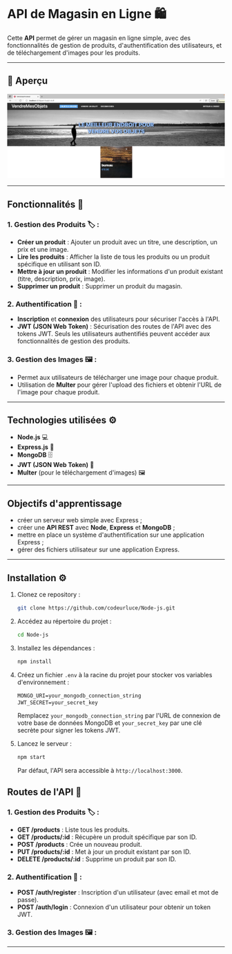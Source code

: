 # API de Magasin en Ligne 🛍️

Cette **API** permet de gérer un magasin en ligne simple, avec des fonctionnalités de gestion de produits, d'authentification des utilisateurs, et de téléchargement d'images pour les produits.

---

## 📸 Aperçu

![Aperçu du site](ecom_img.png) 

---

## Fonctionnalités 🚀

### 1. **Gestion des Produits** 🏷️ :

* **Créer un produit** : Ajouter un produit avec un titre, une description, un prix et une image.
* **Lire les produits** : Afficher la liste de tous les produits ou un produit spécifique en utilisant son ID.
* **Mettre à jour un produit** : Modifier les informations d'un produit existant (titre, description, prix, image).
* **Supprimer un produit** : Supprimer un produit du magasin.

### 2. **Authentification** 🔑 :

* **Inscription** et **connexion** des utilisateurs pour sécuriser l'accès à l'API.
* **JWT (JSON Web Token)** : Sécurisation des routes de l'API avec des tokens JWT. Seuls les utilisateurs authentifiés peuvent accéder aux fonctionnalités de gestion des produits.

### 3. **Gestion des Images** 🖼️ :

* Permet aux utilisateurs de télécharger une image pour chaque produit.
* Utilisation de **Multer** pour gérer l'upload des fichiers et obtenir l'URL de l'image pour chaque produit.

---

## Technologies utilisées ⚙️

* **Node.js** 💻
* **Express.js** 🚀
* **MongoDB** 🗄️
* **JWT (JSON Web Token)** 🔐
* **Multer** (pour le téléchargement d'images) 🖼️

---

## Objectifs d'apprentissage
- créer un serveur web simple avec Express ;
- créer une **API REST** avec **Node**, **Express** et **MongoDB** ;
- mettre en place un système d'authentification sur une application Express ;
- gérer des fichiers utilisateur sur une application Express.

---

## Installation ⚙️

1. Clonez ce repository :

   ```bash
   git clone https://github.com/codeurluce/Node-js.git
   ```

2. Accédez au répertoire du projet :

   ```bash
   cd Node-js
   ```

3. Installez les dépendances :

   ```bash
   npm install
   ```

4. Créez un fichier `.env` à la racine du projet pour stocker vos variables d'environnement :

   ```plaintext
   MONGO_URI=your_mongodb_connection_string
   JWT_SECRET=your_secret_key
   ```

   Remplacez `your_mongodb_connection_string` par l'URL de connexion de votre base de données MongoDB et `your_secret_key` par une clé secrète pour signer les tokens JWT.

5. Lancez le serveur :

   ```bash
   npm start
   ```

   Par défaut, l'API sera accessible à `http://localhost:3000`.

## Routes de l'API 📡

### 1. **Gestion des Produits** 🏷️ :

* **GET /products** : Liste tous les produits.
* **GET /products/\:id** : Récupère un produit spécifique par son ID.
* **POST /products** : Crée un nouveau produit.
* **PUT /products/\:id** : Met à jour un produit existant par son ID.
* **DELETE /products/\:id** : Supprime un produit par son ID.

### 2. **Authentification** 🔑 :

* **POST /auth/register** : Inscription d'un utilisateur (avec email et mot de passe).
* **POST /auth/login** : Connexion d'un utilisateur pour obtenir un token JWT.

### 3. **Gestion des Images** 🖼️ :

---
